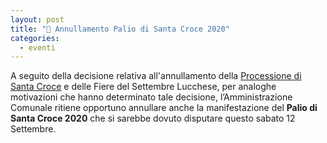 ```yaml
---
layout: post
title: "🎯 Annullamento Palio di Santa Croce 2020"
categories:
  - eventi
---
```


A seguito della decisione relativa all'annullamento della [Processione di Santa
Croce](https://www.luccaindiretta.it/dalla-citta/2020/09/02/santa-croce-annullate-la-processione-del-13-e-la-fiera-di-borgo-giannotti/194553/)
e delle Fiere del Settembre Lucchese, per analoghe motivazioni che hanno
determinato tale decisione, l’Amministrazione Comunale ritiene opportuno
annullare anche la manifestazione del **Palio di Santa Croce 2020** che si
sarebbe dovuto disputare questo sabato 12 Settembre.
